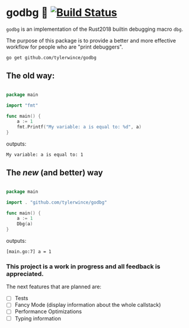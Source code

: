 # godbg 🐛 [![Build Status](https://travis-ci.org/tylerwince/godbg.svg?branch=master)](https://travis-ci.org/tylerwince/godbg)

`godbg` is an implementation of the Rust2018 builtin debugging macro `dbg`.

The purpose of this package is to provide a better and more effective workflow for
people who are "print debuggers".

`go get github.com/tylerwince/godbg`

## The old way:

```go

package main

import "fmt"

func main() {
    a := 1
    fmt.Printf("My variable: a is equal to: %d", a)
}

```
outputs:

```
My variable: a is equal to: 1
```

## The _new_ (and better) way

```go

package main

import . "github.com/tylerwince/godbg"

func main() {
    a := 1
    Dbg(a)
}

```
outputs:

```
[main.go:7] a = 1
```

### This project is a work in progress and all feedback is appreciated.

The next features that are planned are:

- [ ] Tests
- [ ] Fancy Mode (display information about the whole callstack)
- [ ] Performance Optimizations
- [ ] Typing information
